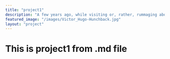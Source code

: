 ```yaml
---
title: "project1"
description: "A few years ago, while visiting or, rather, rummaging about Notre-Dame, the author of this book found, in an obscure nook of one of the towers, the following word, engraved by hand upon the wall: —ANANKE."
featured_image: "/images/Victor_Hugo-Hunchback.jpg"
layout: "project"
---
```


# This is project1 from .md file
